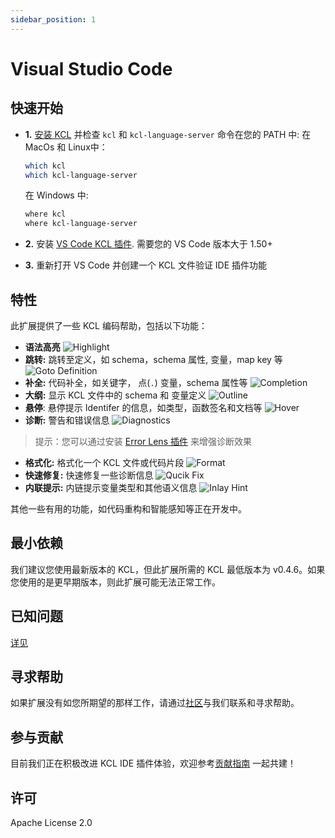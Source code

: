 ```yaml
---
sidebar_position: 1
---
```


# Visual Studio Code

## 快速开始

- **1.** [安装 KCL](https://kcl-lang.io/docs/user_docs/getting-started/install) 并检查 `kcl` 和 `kcl-language-server` 命令在您的 PATH 中:
  在 MacOs 和 Linux中：

  ```bash
  which kcl
  which kcl-language-server
  ```

  在 Windows 中:

  ```bash
  where kcl
  where kcl-language-server
  ```

- **2.** 安装 [VS Code KCL 插件](https://marketplace.visualstudio.com/items?itemName=kcl.kcl-vscode-extension). 需要您的 VS Code 版本大于 1.50+
- **3.** 重新打开 VS Code 并创建一个 KCL 文件验证 IDE 插件功能

## 特性

此扩展提供了一些 KCL 编码帮助，包括以下功能：

- **语法高亮**
  ![Highlight](/img/docs/tools/Ide/vs-code/Highlight.png)
- **跳转:** 跳转至定义，如 schema，schema 属性, 变量，map key 等
  ![Goto Definition](/img/docs/tools/Ide/vs-code/GotoDef.gif)
- **补全:** 代码补全，如关键字， 点(`.`) 变量，schema 属性等
  ![Completion](/img/docs/tools/Ide/vs-code/Completion.gif)
- **大纲:** 显示 KCL 文件中的 schema 和 变量定义
  ![Outline](/img/docs/tools/Ide/vs-code/Outline.gif)
- **悬停**: 悬停提示 Identifer 的信息，如类型，函数签名和文档等
  ![Hover](/img/docs/tools/Ide/vs-code/Hover.gif)
- **诊断:** 警告和错误信息
  ![Diagnostics](/img/docs/tools/Ide/vs-code/Diagnostics.gif)

> 提示：您可以通过安装 [Error Lens 插件](https://marketplace.visualstudio.com/items?itemName=usernamehw.errorlens) 来增强诊断效果

- **格式化:** 格式化一个 KCL 文件或代码片段
  ![Format](/img/docs/tools/Ide/vs-code/Format.gif)
- **快速修复:** 快速修复一些诊断信息
  ![Qucik Fix](/img/docs/tools/Ide/vs-code/QuickFix.gif)
- **内联提示:** 内链提示变量类型和其他语义信息
  ![Inlay Hint](/img/docs/tools/Ide/vs-code/Inlayhint.png)

其他一些有用的功能，如代码重构和智能感知等正在开发中。

## 最小依赖

我们建议您使用最新版本的 KCL，但此扩展所需的 KCL 最低版本为 v0.4.6。如果您使用的是更早期版本，则此扩展可能无法正常工作。

## 已知问题

[详见](https://github.com/kcl-lang/kcl/issues)

## 寻求帮助

如果扩展没有如您所期望的那样工作，请通过[社区](https://kcl-lang.io/docs/community/intro/support)与我们联系和寻求帮助。

## 参与贡献

目前我们正在积极改进 KCL IDE 插件体验，欢迎参考[贡献指南](https://kcl-lang.io/docs/community/contribute) 一起共建！

## 许可

Apache License 2.0

